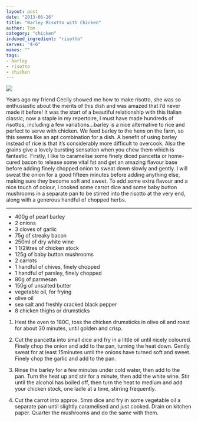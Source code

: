 ```yaml
---
layout: post
date: "2013-06-26"
title: "Barley Risotto with Chicken"
author: Tom
category: "chicken"
indexed_ingredient: "risotto"
serves: "4-6"
makes: ""
tags:
- barley
- risotto
- chicken
---
```

<img src="https://s3.eu-west-2.amazonaws.com/grubdaily/barley_risotto_with_chicken.jpg" />

Years ago my friend Cecily showed me how to make risotto, she was so enthusiastic about the merits of this dish and was amazed that I’d never made it before! It was the start of a beautiful relationship with this Italian classic; now a staple in my repertoire, I must have made hundreds of risottos, including a few variations…barley is a nice alternative to rice and perfect to serve with chicken. We feed barley to the hens on the farm, so this seems like an apt combination for a dish. A benefit of using barley instead of rice is that it’s considerably more difficult to overcook. Also the grains give a lovely bursting sensation when you chew them which is fantastic. Firstly, I like to caramelise some finely diced pancetta or home-cured bacon to release some vital fat and get an amazing flavour base before adding finely chopped onion to sweat down slowly and gently. I will sweat the onion for a good fifteen minutes before adding anything else, making sure they become soft and sweet. To add some extra flavour and a nice touch of colour, I cooked some carrot dice and some baby button mushrooms in a separate pan to be stirred into the risotto at the very end, along with a generous handful of chopped herbs.

---
* 400g of pearl barley
* 2 onions
* 3 cloves of garlic
* 75g of streaky bacon
* 250ml of dry white wine
* 1 1/2litres of chicken stock
* 125g of baby button mushrooms
* 2 carrots
* 1 handful of chives, finely chopped
* 1 handful of parsley, finely chopped
* 80g of parmesan
* 150g of unsalted butter
* vegetable oil, for frying
* olive oil
* sea salt and freshly cracked black pepper
* 8 chicken thighs or drumsticks

1. Heat the oven to 180C, toss the chicken drumsticks in olive oil and roast for about 30 minutes, until golden and crisp.

2. Cut the pancetta into small dice and fry in a little oil until nicely coloured. Finely chop the onion and add to the pan, turning the heat down. Gently sweat for at least 15minutes until the onions have turned soft and sweet. Finely chop the garlic and add to the pan.

3. Rinse the barley for a few minutes under cold water, then add to the pan. Turn the heat up and stir for a minute, then add the white wine. Stir until the alcohol has boiled off, then turn the heat to medium and add your chicken stock, one ladle at a time, stirring frequently.

4. Cut the carrot into approx. 5mm dice and fry in some vegetable oil a separate pan until slightly caramelised and just cooked. Drain on kitchen paper. Quarter the mushrooms and do the same with them.

